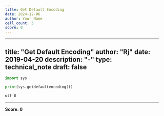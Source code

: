 ```yaml
---
title: Get Default Encoding
date: 2024-12-06
author: Your Name
cell_count: 3
score: 0
---
```


---
title: "Get Default Encoding"
author: "Rj"
date: 2019-04-20
description: "-"
type: technical_note
draft: false
---

```python
import sys
```


```python
print(sys.getdefaultencoding())
```

    utf-8



---
**Score: 0**